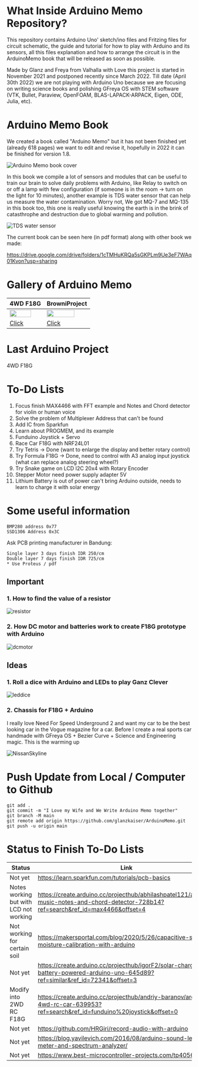 # What Inside Arduino Memo Repository?
This repository contains Arduino Uno' sketch/ino files and Fritzing files for circuit schematic, the guide and tutorial for how to play with Arduino and its sensors, all this files explanation and how to arrange the circuit is in the ArduinoMemo book that will be released as soon as possible.

Made by Glanz and Freya from Valhalla with Love this project is started in November 2021 and postponed recently since March 2022. Till date (April 30th 2022) we are not playing with Arduino Uno because we are focusing on writing science books and polishing GFreya OS with STEM software (VTK, Bullet, Paraview, OpenFOAM, BLAS-LAPACK-ARPACK, Eigen, ODE, Julia, etc).


# Arduino Memo Book

We created a book called "Arduino Memo" but it has not been finished yet (already 618 pages) we want to edit and revise it, hopefully in 2022 it can be finished for version 1.8.

![Arduino Memo book cover](1AM.png)

In this book we compile a lot of sensors and modules that can be useful to train our brain to solve daily problems with Arduino, like Relay to switch on or off a lamp with few configuration (if someone is in the room -> turn on the light for 10 minutes), another example is TDS water sensor that can help us measure the water contamination. Worry not, We got MQ-7 and MQ-135 in this book too, this one is really useful knowing the earth is in the brink of catasthrophe and destruction due to global warming and pollution.

![TDS water sensor](2AM.png)

The current book can be seen here (in pdf format) along with other book we made:

https://drive.google.com/drive/folders/1cTMHuKRQa5sGKPLm9Ue3eF7WAq01Kvon?usp=sharing

# Gallery of Arduino Memo

| 4WD F18G | BrowniProject | 
| ------------- | ------------- |
| <img src="https://github.com/glanzkaiser/ArduinoMemo/blob/main/images/4WDCar.gif" width="83%"> | <img src="https://github.com/glanzkaiser/ArduinoMemo/blob/main/images/BrowniProject.gif" width="83%"> |
| <a href="https://github.com/glanzkaiser/ArduinoMemo/blob/main/F18G_4WD_TestDrive/F18G_4WD_TestDrive.ino">Click</a> | <a href="https://github.com/glanzkaiser/ArduinoMemo/blob/main/BMP280_MQ7_MQ135_Buzzer_LCD/BMP280_MQ7_MQ135_Buzzer_LCD.ino">Click</a> |


# Last Arduino Project
4WD F18G

# To-Do Lists
1. Focus finish MAX4466 with FFT example and Notes and Chord detector for violin or human voice
2. Solve the problem of Multiplexer Address that can't be found 
3. Add IC from Sparkfun
4. Learn about PROGMEM, and its example
5. Funduino Joystick + Servo
6. Race Car F18G with NRF24L01
7. Try Tetris -> Done (want to enlarge the display and better rotary control)
8. Try Formula F18G -> Done, need to control with A3 analog input joystick (what can replace analog steering wheel?)
9. Try Snake game on LCD I2C 20x4 with Rotary Encoder
10. Stepper Motor need power supply adapter 5V
11. Lithium Battery is out of power can't bring Arduino outside, needs to learn to charge it with solar energy

# Some useful information
    
    BMP280 address 0x77
    SSD1306 Address 0x3C

Ask PCB printing manufacturer in Bandung:

    Single layer 3 days finish IDR 250/cm
    Double layer 7 days finish IDR 725/cm
    * Use Proteus / pdf

## Important

### 1. How to find the value of a resistor

![resistor](https://github.com/glanzkaiser/ArduinoMemo/blob/main/images/resistor.png)

### 2. How DC motor and batteries work to create F18G prototype with Arduino

![dcmotor](https://github.com/glanzkaiser/ArduinoMemo/blob/main/images/dcmotor.png)

## Ideas

### 1. Roll a dice with Arduino and LEDs to play Ganz Clever

![leddice](https://github.com/glanzkaiser/ArduinoMemo/blob/main/images/LEDdice.png)

### 2. Chassis for F18G + Arduino
I really love Need For Speed Underground 2 and want my car to be the best looking car in the Vogue magazine for a car.
Before I create a real sports car handmade with GFreya OS + Bezier Curve + Science and Engineering magic. This is the warming up

![NissanSkyline](https://github.com/glanzkaiser/ArduinoMemo/blob/main/NissanSkyline1.png)

# Push Update from Local / Computer to Github

```
git add .
git commit -m "I Love my Wife and We Write Arduino Memo together"
git branch -M main
git remote add origin https://github.com/glanzkaiser/ArduinoMemo.git
git push -u origin main
```

# Status to Finish To-Do Lists

| Status | Link |
| -------------     | ------------- | 
| Not yet                                   | https://learn.sparkfun.com/tutorials/pcb-basics
| Notes working but with LCD not working    | https://create.arduino.cc/projecthub/abhilashpatel121/arduino-music-notes-and-chord-detector-728b14?ref=search&ref_id=max4466&offset=4
| Not working for certain soil              | https://makersportal.com/blog/2020/5/26/capacitive-soil-moisture-calibration-with-arduino
| Not yet                                   | https://create.arduino.cc/projecthub/igorF2/solar-charged-battery-powered-arduino-uno-645d89?ref=similar&ref_id=72341&offset=3
| Modify into 2WD RC F18G                   | https://create.arduino.cc/projecthub/andriy-baranov/arduino-4wd-rc-car-639953?ref=search&ref_id=funduino%20joystick&offset=0
| Not yet                                   | https://github.com/HRGiri/record-audio-with-arduino
| Not yet                                   | https://blog.yavilevich.com/2016/08/arduino-sound-level-meter-and-spectrum-analyzer/
| Not yet                                   | https://www.best-microcontroller-projects.com/tp4056.html











